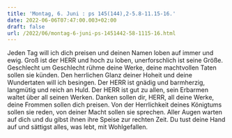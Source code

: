 ```yaml
---
title: 'Montag, 6. Juni : ps 145(144),2-5.8-11.15-16.'
date: 2022-06-06T07:47:00.003+02:00
draft: false
url: /2022/06/montag-6-juni-ps-1451442-58-1115-16.html
---
```


Jeden Tag will ich dich preisen und deinen Namen loben auf immer und ewig. Groß ist der HERR und hoch zu loben, unerforschlich ist seine Größe. Geschlecht um Geschlecht rühme deine Werke, deine machtvollen Taten sollen sie künden. Den herrlichen Glanz deiner Hoheit und deine Wundertaten will ich besingen. Der HERR ist gnädig und barmherzig, langmütig und reich an Huld. Der HERR ist gut zu allen, sein Erbarmen waltet über all seinen Werken. Danken sollen dir, HERR, all deine Werke, deine Frommen sollen dich preisen. Von der Herrlichkeit deines Königtums sollen sie reden, von deiner Macht sollen sie sprechen. Aller Augen warten auf dich und du gibst ihnen ihre Speise zur rechten Zeit. Du tust deine Hand auf und sättigst alles, was lebt, mit Wohlgefallen.
